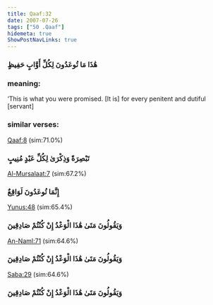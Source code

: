 ```yaml
---
title: Qaaf:32
date: 2007-07-26
tags: ["50 .Qaaf"]
hidemeta: true 
ShowPostNavLinks: true 
---
```

### هَٰذَا مَا تُوعَدُونَ لِكُلِّ أَوَّابٍ حَفِيظٍ
### meaning: 
‘This is what you were promised. [It is] for every penitent and dutiful [servant]
### similar verses: 

[Qaaf:8](/50/8) (sim:71.0%)

### تَبْصِرَةً وَذِكْرَىٰ لِكُلِّ عَبْدٍ مُنِيبٍ

[Al-Mursalaat:7](/77/7) (sim:67.2%)

### إِنَّمَا تُوعَدُونَ لَوَاقِعٌ

[Yunus:48](/10/48) (sim:65.4%)

### وَيَقُولُونَ مَتَىٰ هَٰذَا الْوَعْدُ إِنْ كُنْتُمْ صَادِقِينَ

[An-Naml:71](/27/71) (sim:64.6%)

### وَيَقُولُونَ مَتَىٰ هَٰذَا الْوَعْدُ إِنْ كُنْتُمْ صَادِقِينَ

[Saba:29](/34/29) (sim:64.6%)

### وَيَقُولُونَ مَتَىٰ هَٰذَا الْوَعْدُ إِنْ كُنْتُمْ صَادِقِينَ
